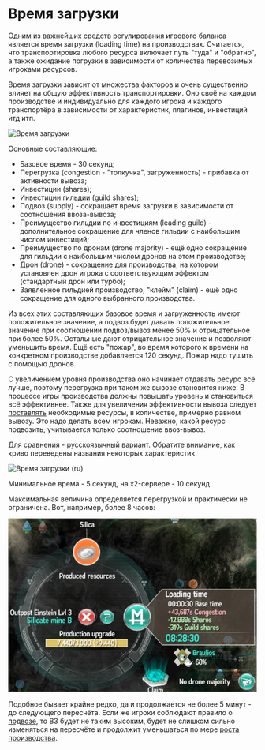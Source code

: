 # Время загрузки

Одним из важнейших средств регулирования игрового баланса является время загрузки (loading time) на производствах. Считается, что транспортировка
любого ресурса включает путь "туда" и "обратно", а также ожидание погрузки в зависимости от количества перевозимых игроками ресурсов.

Время загрузки зависит от множества факторов и очень существенно влияет на общую эффективность транспортировки. Оно своё на каждом производстве
и индивидуально для каждого игрока и каждого транспортёра в зависимости от характеристик, плагинов, инвестиций итд итп.

![Время загрузки](wt-en.png)

Основные составляющие:

- Базовое время - 30 секунд;
- Перегрузка (congestion - "толкучка", загруженность) - прибавка от активности вывоза;
- Инвестиции (shares);
- Инвестиции гильдии (guild shares);
- Подвоз (supply) - сокращает время загрузки в зависимости от соотношения ввоза-вывоза;
- Преимущество гильдии по инвестициям (leading guild) - дополнительное сокращение для членов гильдии с наибольшим числом инвестиций;
- Преимущество по дронам (drone majority) - ещё одно сокращение для гильдии с наибольшим числом дронов на этом производстве;
- Дрон (drone) - сокращение для производства, на котором установлен дрон игрока с соответствующим эффектом (стандартный дрон или турбо);
- Заявленное гильдией производство, "клейм" (claim) - ещё одно сокращение для одного выбранного производства.

Из всех этих составляющих базовое время и загруженность имеют положительное значение, а подвоз будет давать положительное значение при
соотношении подвоз/вывоз менее 50% и отрицательное при более 50%. Остальные дают отрицательное значение и позволяют уменьшить время. Ещё
есть "пожар", во время которого к времени на конкретном производстве добавляется 120 секунд. Пожар надо тушить с помощью дронов.

С увеличением уровня производства оно начинает отдавать ресурс всё лучше, поэтому перегрузка при таком же вывозе становится ниже. В процессе
игры производства должны повышать уровень и становиться всё эффективнее. Также для увеличения эффективности вывоза следует [поставлять](supply.md)
необходимые ресурсы, в количестве, примерно равном вывозу. Это надо делать всем игрокам. Неважно, какой ресурс подвозить, учитывается
только соотношение ввоз-вывоз.

Для сравнения - русскоязычный вариант. Обратите внимание, как криво переведены названия некоторых характеристик.

![Время загрузки (ru)](wt-ru.png)

Минимальное врема - 5 секунд, на x2-сервере - 10 секунд.

Максимальная величина определяется перегрузкой и практически не ограничена. Вот, например, более 8 часов:

![Огромное время загрузки](../images/wt-8h.png)

Подобное бывает крайне редко, да и продолжается не более 5 минут - до следующего пересчёта. Если же игроки соблюдают правило о
[подвозе](supply.md), то ВЗ будет не таким высоким, будет не слишком сильно изменяться на пересчёте и продолжит уменьшаться по
мере [роста производства](factorydev.md).
